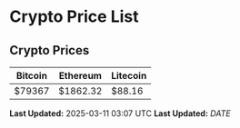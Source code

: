 # Crypto Price List

## Crypto Prices
| Bitcoin | Ethereum | Litecoin |
| ------- | -------- | -------- |
| $79367 | $1862.32 | $88.16 |
**Last Updated:** 2025-03-11 03:07 UTC
**Last Updated:** $DATE$
